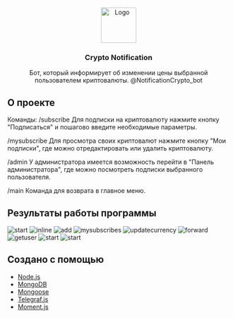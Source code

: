 <!-- Иконка -->
<br />
<p align="center">
  <a href="https://github.com/A1ina42/cryptonotification">
    <img src="screenshots/icon.jpg" alt="Logo" width="80" height="80">
  </a>

  <h3 align="center">Crypto Notification</h3>

  <p align="center">
    Бот, который информирует об изменении цены выбранной пользователем криптовалюты. @NotificationCrypto_bot
    <br />
  </p>
</p>



<!-- О проекте-->
## О проекте

Команды:
/subscribe
Для подписки на криптовалюту нажмите кнопку "Подписаться" и пошагово введите необходимые параметры. 

/mysubscribe
Для просмотра своих криптовалют нажмите кнопку "Мои подписки", где можно отредактировать или удалить криптовалюту.

/admin
У администратора имеется возможность перейти в "Панель администратора", где можно посмотреть подписки выбранного пользователя.

/main
Команда для возврата в главное меню.



<!-- Результаты работы программы -->
## Результаты работы программы
<img src="screenshots/start.png" alt="start">
<img src="screenshots/inline.png" alt="inline">
<img src="screenshots/add.png" alt="add">
<img src="screenshots/mysubscribes.png" alt="mysubscribes">
<img src="screenshots/updatecurrency.png" alt="updatecurrency">
<img src="screenshots/forward.png" alt="forward">
<img src="screenshots/getuser.png" alt="getuser">
<img src="screenshots/help.png" alt="start">
<img src="screenshots/notice.png" alt="start">



<!-- Создано с помощью -->
## Создано с помощью

* [Node.js](https://nodejs.org)
* [MongoDB](https://www.mongodb.com)
* [Mongoose](https://mongoosejs.com)
* [Telegraf.js](https://telegraf.js.org/)
* [Moment.js](https://momentjs.com)

